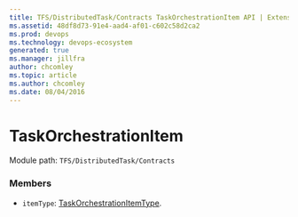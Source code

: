 ```yaml
---
title: TFS/DistributedTask/Contracts TaskOrchestrationItem API | Extensions for Azure DevOps Services
ms.assetid: 48df8d73-91e4-aad4-af01-c602c58d2ca2
ms.prod: devops
ms.technology: devops-ecosystem
generated: true
ms.manager: jillfra
author: chcomley
ms.topic: article
ms.author: chcomley
ms.date: 08/04/2016
---
```


# TaskOrchestrationItem

Module path: `TFS/DistributedTask/Contracts`


### Members

* `itemType`: [TaskOrchestrationItemType](../../../TFS/DistributedTask/Contracts/TaskOrchestrationItemType.md). 

